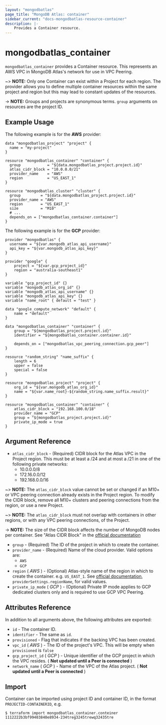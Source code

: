 ```yaml
---
layout: "mongodbatlas"
page_title: "MongoDB Atlas: container"
sidebar_current: "docs-mongodbatlas-resource-container"
description: |-
    Provides a Container resource.
---
```


# mongodbatlas_container

`mongodbatlas_container` provides a Container resource. This represents an AWS VPC in MongoDB Atlas's network for use in VPC Peering.

~> **NOTE:** Only one Container can exist within a Project for each region. The provider allows you to define multiple container resources within the same project and region but this may lead to constant updates of the resources.

-> **NOTE:** Groups and projects are synonymous terms. `group` arguments on resources are the project ID.

## Example Usage

The following example is for the **AWS** provider:

```hcl
data "mongodbatlas_project" "project" {
  name = "my-project"
}

resource "mongodbatlas_container" "container" {
  group            = "${data.mongodbatlas_project.project.id}"
  atlas_cidr_block = "10.0.0.0/21"
  provider_name    = "AWS"
  region           = "US_EAST_1"
}

resource "mongodbatlas_cluster" "cluster" {
  group         = "${data.mongodbatlas_project.project.id}"
  provider_name = "AWS"
  region        = "US_EAST_1"
  size          = "M10"
  # ...
  depends_on = ["mongodbatlas_container.container"]
}
```

The following example is for the **GCP** provider:

```hcl
provider "mongodbatlas" {
  username = "${var.mongodb_atlas_api_username}"
  api_key = "${var.mongodb_atlas_api_key}"
}

provider "google" {
    project = "${var.gcp_project_id}"
    region = "australia-southeast1"
}

variable "gcp_project_id" {}
variable "mongodb_atlas_org_id" {}
variable "mongodb_atlas_api_username" {}
variable "mongodb_atlas_api_key" {}
variable "name_root" { default = "test" }

data "google_compute_network" "default" {
    name = "default"
}

data "mongodbatlas_container" "container" {
    group = "${mongodbatlas_project.project.id}"
    identifier = "${mongodbatlas_container.container.id}"

    depends_on = ["mongodbatlas_vpc_peering_connection.gcp_peer"]
}

resource "random_string" "name_suffix" {
    length = 6
    upper = false
    special = false
}

resource "mongodbatlas_project" "project" {
    org_id = "${var.mongodb_atlas_org_id}"
    name = "${var.name_root}-${random_string.name_suffix.result}"
}

resource "mongodbatlas_container" "container" {
    atlas_cidr_block = "192.168.100.0/18"
    provider_name = "GCP"
    group = "${mongodbatlas_project.project.id}"
    private_ip_mode = true
}
```

## Argument Reference

* `atlas_cidr_block` - (Required) CIDR block for the Atlas VPC in the Project region. This must be at least a /24 and at most a /21 in one of the following private networks:
  * 10.0.0.0/8
  * 172.16.0.0/12
  * 192.168.0.0/16

~> **NOTE:** The `atlas_cidr_block` value cannot be set or changed if an M10+ or VPC peering connection already exists in the Project region. To modify the CIDR block, remove all M10+ clusters and peering connections from the region, or use a new Project.

~> **NOTE:** The `atlas_cidr_block` must not overlap with containers in other regions, or with any VPC peering connections, of the Project.

-> **NOTE:** The size of the CIDR block affects the number of MongoDB nodes per container. See "Atlas CIDR Block" in the [official documentation](https://docs.atlas.mongodb.com/security-vpc-peering/)

* `group` - (Required) The ID of the project in which to create the container.
* `provider_name` - (Required) Name of the cloud provider. Valid options are:
  * `AWS`
  * `GCP`
* `region` ( _AWS_ ) - (Optional) Atlas-style name of the region in which to create the container. e.g. `US_EAST_1`. See [official documentation](https://docs.atlas.mongodb.com/reference/api/clusters-create-one/), `providerSettings.regionName`, for valid values.
* `private_ip_mode` ( _GCP_ ) - (Optional) Private IP mode applies to GCP dedicated clusters only and is required to use GCP VPC Peering.

## Attributes Reference

In addition to all arguments above, the following attributes are exported:

* `id` - The container ID.
* `identifier` - The same as `id`.
* `provisioned` - Flag that indicates if the backing VPC has been created.
* `vpc_id` ( _AWS_ ) - The ID of the project's VPC. This will be empty when `provisioned` is `false`
* `gcp_project_id` ( _GCP_ ) - Unique identifier of the GCP project in which the VPC resides. ( **Not updated until a Peer is connected** )
* `network_name` ( _GCP_ ) - Name of the VPC of the Atlas project. ( **Not updated until a Peer is connected** )

## Import

Container can be imported using project ID and container ID, in the format `PROJECTID-CONTAINERID`, e.g.

```
$ terraform import mongodbatlas_container.conteiner 1112222b3bf99403840e8934-234treg3245trewq32435tre
```
